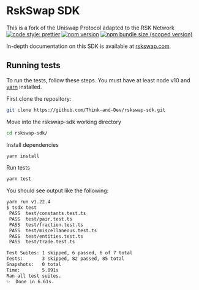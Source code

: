 # RskSwap SDK
This is a fork of the Uniswap Protocol adapted to the RSK Network
[![code style: prettier](https://img.shields.io/badge/code_style-prettier-ff69b4.svg?style=flat-square)](https://github.com/prettier/prettier)
[![npm version](https://img.shields.io/npm/v/@thinkanddev/rskswap-sdk/latest.svg)](https://www.npmjs.com/package/@thinkanddev/rskswap-sdk/v/latest)
[![npm bundle size (scoped version)](https://img.shields.io/bundlephobia/minzip/@thinkanddev/rskswap-sdk/latest.svg)](https://bundlephobia.com/result?p=@thinkanddev/rskswap-sdk@latest)

In-depth documentation on this SDK is available at [rskswap.com](https://rskswap.com/docs/v2/SDK/getting-started/).

## Running tests

To run the tests, follow these steps. You must have at least node v10 and [yarn](https://yarnpkg.com/) installed.

First clone the repository:

```sh
git clone https://github.com/Think-and-Dev/rskswap-sdk.git
```

Move into the rskswap-sdk working directory

```sh
cd rskswap-sdk/
```

Install dependencies

```sh
yarn install
```

Run tests

```sh
yarn test
```

You should see output like the following:

```sh
yarn run v1.22.4
$ tsdx test
 PASS  test/constants.test.ts
 PASS  test/pair.test.ts
 PASS  test/fraction.test.ts
 PASS  test/miscellaneous.test.ts
 PASS  test/entities.test.ts
 PASS  test/trade.test.ts

Test Suites: 1 skipped, 6 passed, 6 of 7 total
Tests:       3 skipped, 82 passed, 85 total
Snapshots:   0 total
Time:        5.091s
Ran all test suites.
✨  Done in 6.61s.
```

